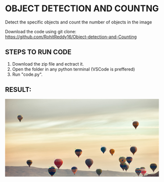 # OBJECT DETECTION AND COUNTNG

 Detect the specific objects and count the number of objects in the image

Download the code using git clone: https://github.com/RohitReddy16/Object-detection-and-Counting

## STEPS TO RUN CODE
1. Download the zip file and ectract it.
2. Open the folder in any python terminal (VSCode is preffered)
3. Run "code.py". 

## RESULT: 
 ![alt text](Circles.jpg)
